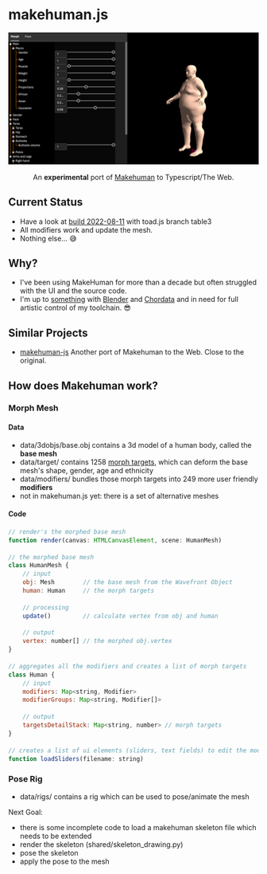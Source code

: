 # makehuman.js

<div style="text-align: center">
  <img src="data/screenshot.png" />

  An **experimental** port of [Makehuman](http://www.makehumancommunity.org) to Typescript/The Web.
</div>

## Current Status

* Have a look at [build 2022-08-11](https://markandre13.github.io/makehuman.js/) with toad.js branch table3
* All modifiers work and update the mesh.
* Nothing else... 😅

## Why?

* I've been using MakeHuman for more than a decade but often struggled with the UI and the source code.
* I'm up to [something](https://mark13.org) with [Blender](https://www.blender.org) and [Chordata](https://chordata.cc) and in need for full artistic control of my toolchain. 😎

## Similar Projects

* [makehuman-js](https://github.com/makehuman-js/makehuman-js) Another port of Makehuman to the Web. Close to the original.

## How does Makehuman work?

### Morph Mesh

#### Data

* data/3dobjs/base.obj contains a 3d model of a human body, called the **base mesh**
* data/target/ contains 1258 [morph targets](https://en.wikipedia.org/wiki/Morph_target_animation),
  which can deform the base mesh's shape, gender, age and ethnicity
* data/modifiers/ bundles those morph targets into 249 more user friendly **modifiers**
* not in makehuman.js yet: there is a set of alternative meshes

#### Code
```js
// render's the morphed base mesh
function render(canvas: HTMLCanvasElement, scene: HumanMesh)

// the morphed base mesh
class HumanMesh {
    // input
    obj: Mesh        // the base mesh from the Wavefront Object
    human: Human     // the morph targets

    // processing
    update()         // calculate vertex from obj and human

    // output
    vertex: number[] // the morphed obj.vertex
}

// aggregates all the modifiers and creates a list of morph targets
class Human {
    // input
    modifiers: Map<string, Modifier>
    modifierGroups: Map<string, Modifier[]>

    // output 
    targetsDetailStack: Map<string, number> // morph targets
}

// creates a list of ui elements (sliders, text fields) to edit the modifier values
function loadSliders(filename: string)
```

### Pose Rig

* data/rigs/ contains a rig which can be used to pose/animate the mesh

Next Goal:
* there is some incomplete code to load a makehuman skeleton file which needs
  to be extended
* render the skeleton (shared/skeleton_drawing.py)
* pose the skeleton
* apply the pose to the mesh
